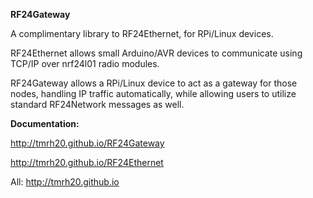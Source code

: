 
**RF24Gateway**

A complimentary library to RF24Ethernet, for RPi/Linux devices.

RF24Ethernet allows small Arduino/AVR devices to communicate using TCP/IP over nrf24l01 radio modules.

RF24Gateway allows a RPi/Linux device to act as a gateway for those nodes, handling IP traffic automatically, while allowing users
to utilize standard RF24Network messages as well.

**Documentation:** 

http://tmrh20.github.io/RF24Gateway  

http://tmrh20.github.io/RF24Ethernet  

All: http://tmrh20.github.io